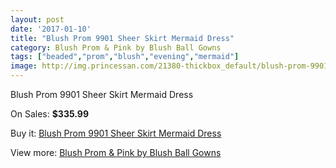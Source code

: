 ```yaml
---
layout: post
date: '2017-01-10'
title: "Blush Prom 9901 Sheer Skirt Mermaid Dress"
category: Blush Prom & Pink by Blush Ball Gowns
tags: ["beaded","prom","blush","evening","mermaid"]
image: http://img.princessan.com/21380-thickbox_default/blush-prom-9901-sheer-skirt-mermaid-dress.jpg
---
```

Blush Prom 9901 Sheer Skirt Mermaid Dress

On Sales: **$335.99**
<a href="https://www.princessan.com/en/9653-blush-prom-9901-sheer-skirt-mermaid-dress.html"><amp-img layout="responsive" width="600" height="600" src="//img.princessan.com/21380-thickbox_default/blush-prom-9901-sheer-skirt-mermaid-dress.jpg" alt="Blush Prom 9901 Sheer Skirt Mermaid Dress 0" /></a>
<a href="https://www.princessan.com/en/9653-blush-prom-9901-sheer-skirt-mermaid-dress.html"><amp-img layout="responsive" width="600" height="600" src="//img.princessan.com/21381-thickbox_default/blush-prom-9901-sheer-skirt-mermaid-dress.jpg" alt="Blush Prom 9901 Sheer Skirt Mermaid Dress 1" /></a>

Buy it: [Blush Prom 9901 Sheer Skirt Mermaid Dress](https://www.princessan.com/en/9653-blush-prom-9901-sheer-skirt-mermaid-dress.html "Blush Prom 9901 Sheer Skirt Mermaid Dress")

View more: [Blush Prom & Pink by Blush Ball Gowns](https://www.princessan.com/en/78- "Blush Prom & Pink by Blush Ball Gowns")